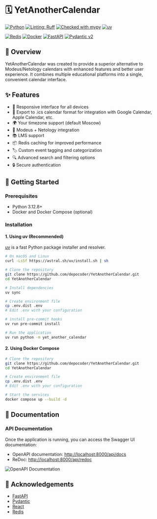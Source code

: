 # 🗓️ YetAnotherCalendar

[![Python](https://img.shields.io/badge/python-3.12.8+-blue.svg?style=flat&logo=python&logoColor=white)](https://www.python.org/downloads/)
[![Linting: Ruff](https://img.shields.io/endpoint?url=https://raw.githubusercontent.com/charliermarsh/ruff/main/assets/badge/v2.json)](https://github.com/astral-sh/ruff)
[![Checked with mypy](https://www.mypy-lang.org/static/mypy_badge.svg)](https://mypy-lang.org/)
[![uv](https://img.shields.io/endpoint?url=https://raw.githubusercontent.com/astral-sh/uv/main/assets/badge/v0.json)](https://github.com/astral-sh/uv)

[![Redis](https://img.shields.io/badge/redis-%23DD0031.svg?style=for-the-badge&logo=redis&logoColor=white&style=flat)](https://redis.io/)
[![Docker](https://img.shields.io/badge/docker-%230db7ed.svg?style=for-the-badge&logo=docker&logoColor=white&style=flat)](https://www.docker.com/)
[![FastAPI](https://img.shields.io/badge/FastAPI-005571?style=for-the-badge&logo=fastapi&style=flat)](https://fastapi.tiangolo.com/)
[![Pydantic v2](https://img.shields.io/endpoint?url=https://raw.githubusercontent.com/pydantic/pydantic/main/docs/badge/v2.json)](https://docs.pydantic.dev/latest/contributing/#badges)

## 📝 Overview

YetAnotherCalendar was created to provide a superior alternative to Modeus/Netology calendars with enhanced features and
better user experience. It combines multiple educational platforms into a single, convenient calendar interface.

## ✨ Features

* 📱 Responsive interface for all devices
* 🔄 Export to .ics calendar format for integration with Google Calendar, Apple Calendar, etc.
* 🌍 Your timezone support (default Moscow)
* 🔌 Modeus + Netology integration
* 📚 LMS support
* 📦 Redis caching for improved performance
* 🏷️ Custom event tagging and categorization
* 🔍 Advanced search and filtering options
* 🔒 Secure authentication

## 🚀 Getting Started

### Prerequisites

- Python 3.12.8+
- Docker and Docker Compose (optional)

### Installation

#### 1. Using uv (Recommended)

[uv](https://github.com/astral-sh/uv) is a fast Python package installer and resolver.

```bash
# On macOS and Linux
curl -LsSf https://astral.sh/uv/install.sh | sh

# Clone the repository
git clone https://github.com/depocoder/YetAnotherCalendar.git
cd YetAnotherCalendar

# Install dependencies
uv sync

# Create environment file
cp .env.dist .env
# Edit .env with your configuration

# install pre-commit hooks
uv run pre-commit install

# Run the application
uv run python -m yet_another_calendar
```

#### 2. Using Docker Compose

```bash
# Clone the repository
git clone https://github.com/depocoder/YetAnotherCalendar.git
cd YetAnotherCalendar

# Create environment file
cp .env.dist .env
# Edit .env with your configuration

# Start the services
docker compose up --build -d
```

## 📖 Documentation

### API Documentation

Once the application is running, you can access the Swagger UI documentation:

- OpenAPI documentation: [http://localhost:8000/api/docs](http://localhost:8000/api/docs)
- ReDoc: [http://localhost:8000/api/redoc](http://localhost:8000/api/redoc)

![OpenAPI Documentation](https://github.com/user-attachments/assets/03b0fd01-50ac-4d17-9001-e22d0df7cda5)

## 🙏 Acknowledgements

- [FastAPI](https://fastapi.tiangolo.com/)
- [Pydantic](https://pydantic-docs.helpmanual.io/)
- [React](https://reactjs.org/)
- [Redis](https://redis.io/)

